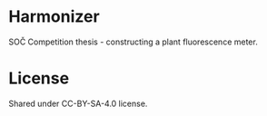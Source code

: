 # Harmonizer

SOČ Competition thesis - constructing a plant fluorescence meter.

# License

Shared under CC-BY-SA-4.0 license.
